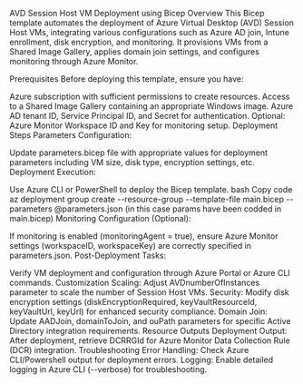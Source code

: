 AVD Session Host VM Deployment using Bicep
Overview
This Bicep template automates the deployment of Azure Virtual Desktop (AVD) Session Host VMs, integrating various configurations such as Azure AD join, Intune enrollment, disk encryption, and monitoring. It provisions VMs from a Shared Image Gallery, applies domain join settings, and configures monitoring through Azure Monitor.

Prerequisites
Before deploying this template, ensure you have:

Azure subscription with sufficient permissions to create resources.
Access to a Shared Image Gallery containing an appropriate Windows image.
Azure AD tenant ID, Service Principal ID, and Secret for authentication.
Optional: Azure Monitor Workspace ID and Key for monitoring setup.
Deployment Steps
Parameters Configuration:

Update parameters.bicep file with appropriate values for deployment parameters including VM size, disk type, encryption settings, etc.
Deployment Execution:

Use Azure CLI or PowerShell to deploy the Bicep template.
bash
Copy code
az deployment group create --resource-group <resource-group-name> --template-file main.bicep --parameters @parameters.json (in this case params have been codded in main.bicep)
Monitoring Configuration (Optional):

If monitoring is enabled (monitoringAgent = true), ensure Azure Monitor settings (workspaceID, workspaceKey) are correctly specified in parameters.json.
Post-Deployment Tasks:

Verify VM deployment and configuration through Azure Portal or Azure CLI commands.
Customization
Scaling: Adjust AVDnumberOfInstances parameter to scale the number of Session Host VMs.
Security: Modify disk encryption settings (diskEncryptionRequired, keyVaultResourceId, keyVaultUrl, keyUrl) for enhanced security compliance.
Domain Join: Update AADJoin, domainToJoin, and ouPath parameters for specific Active Directory integration requirements.
Resource Outputs
Deployment Output: After deployment, retrieve DCRRGId for Azure Monitor Data Collection Rule (DCR) integration.
Troubleshooting
Error Handling: Check Azure CLI/Powershell output for deployment errors.
Logging: Enable detailed logging in Azure CLI (--verbose) for troubleshooting.
